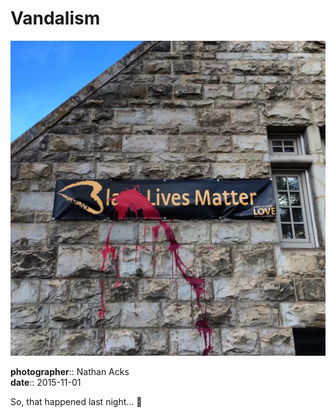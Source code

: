 # Vandalism

![A vandalized "Black Lives Matter" banner on the side of a church](assets/2015-11-01-vandalism.webp)

**photographer**:: Nathan Acks  
**date**:: 2015-11-01

So, that happened last night… 🙁
